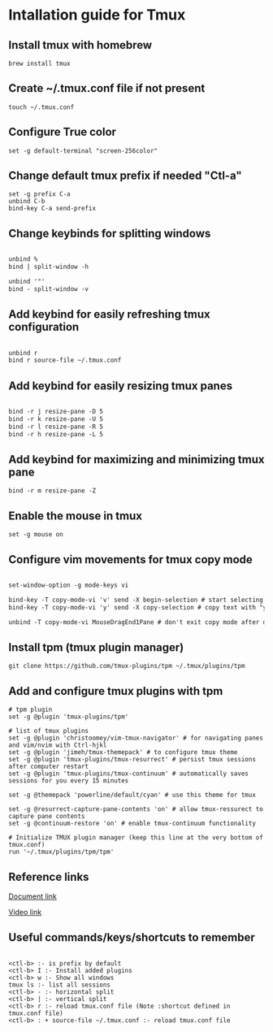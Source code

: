 # Intallation guide for Tmux

## Install tmux with homebrew

`brew install tmux`

## Create ~/.tmux.conf file if not present

`touch ~/.tmux.conf`

## Configure True color

`set -g default-terminal "screen-256color"`

## Change default tmux prefix if needed "Ctl-a"

```shell
set -g prefix C-a
unbind C-b
bind-key C-a send-prefix

```

## Change keybinds for splitting windows

```txt

unbind %
bind | split-window -h

unbind '"'
bind - split-window -v

```

## Add keybind for easily refreshing tmux configuration

```txt

unbind r
bind r source-file ~/.tmux.conf

```

## Add keybind for easily resizing tmux panes

```txt

bind -r j resize-pane -D 5
bind -r k resize-pane -U 5
bind -r l resize-pane -R 5
bind -r h resize-pane -L 5

```

## Add keybind for maximizing and minimizing tmux pane

`bind -r m resize-pane -Z`

## Enable the mouse in tmux

`set -g mouse on`

## Configure vim movements for tmux copy mode

```txt

set-window-option -g mode-keys vi

bind-key -T copy-mode-vi 'v' send -X begin-selection # start selecting text with "v"
bind-key -T copy-mode-vi 'y' send -X copy-selection # copy text with "y"

unbind -T copy-mode-vi MouseDragEnd1Pane # don't exit copy mode after dragging with mouse

```

## Install tpm (tmux plugin manager)

`git clone https://github.com/tmux-plugins/tpm ~/.tmux/plugins/tpm`

## Add and configure tmux plugins with tpm

```text
# tpm plugin
set -g @plugin 'tmux-plugins/tpm'

# list of tmux plugins
set -g @plugin 'christoomey/vim-tmux-navigator' # for navigating panes and vim/nvim with Ctrl-hjkl
set -g @plugin 'jimeh/tmux-themepack' # to configure tmux theme
set -g @plugin 'tmux-plugins/tmux-resurrect' # persist tmux sessions after computer restart
set -g @plugin 'tmux-plugins/tmux-continuum' # automatically saves sessions for you every 15 minutes

set -g @themepack 'powerline/default/cyan' # use this theme for tmux

set -g @resurrect-capture-pane-contents 'on' # allow tmux-ressurect to capture pane contents
set -g @continuum-restore 'on' # enable tmux-continuum functionality

# Initialize TMUX plugin manager (keep this line at the very bottom of tmux.conf)
run '~/.tmux/plugins/tpm/tpm'

```

## Reference links

[Document link](https://www.josean.com/posts/tmux-setup)

[Video link](https://www.youtube.com/watch?v=U-omALWIBos&t=0s)

## Useful commands/keys/shortcuts to remember

```shell

<ctl-b> :- is prefix by default
<ctl-b> I :- Install added plugins
<ctl-b> w :- Show all windows
tmux ls :- list all sessions
<ctl-b> - :- horizontal split
<ctl-b> | :- vertical split
<ctl-b> r :- reload tmux.conf file (Note :shortcut defined in tmux.conf file)
<ctl-b> : + source-file ~/.tmux.conf :- reload tmux.conf file

```
